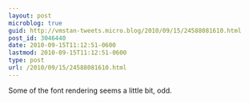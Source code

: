 ```yaml
---
layout: post
microblog: true
guid: http://vmstan-tweets.micro.blog/2010/09/15/24588081610.html
post_id: 3046440
date: 2010-09-15T11:12:51-0600
lastmod: 2010-09-15T11:12:51-0600
type: post
url: /2010/09/15/24588081610.html
---
```

Some of the font rendering seems a little bit, odd.
